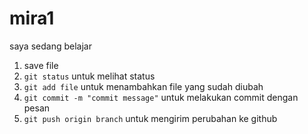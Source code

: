 # mira1
saya sedang belajar
1. save file
2. ```git status``` untuk melihat status
3. ```git add file``` untuk menambahkan file yang sudah diubah
4. ```git commit -m "commit message"``` untuk melakukan commit dengan pesan
5. ```git push origin branch``` untuk mengirim perubahan ke github